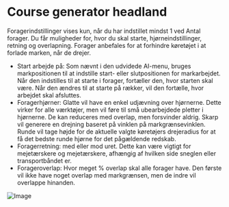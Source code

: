 # Course generator headland


Foragerindstillinger vises kun, når du har indstillet mindst 1 ved Antal forager.
Du får muligheder for, hvor du skal starte, hjørneindstillinger, retning og overlapning.
Forager anbefales for at forhindre køretøjet i at forlade marken, når de drejer.



- Start arbejde på: Som nævnt i den udvidede AI-menu, bruges markpositionen til at indstille start- eller slutpositionen for markarbejdet.
Når den indstilles til at starte i forager, fortæller den, hvor starten skal være. Når den ændres til at starte på rækker, vil den fortælle, hvor arbejdet skal afsluttes.
- Foragerhjørner: Glatte vil have en enkel udjævning over hjørnerne. Dette virker for alle værktøjer, men vil føre til små ubearbejdede pletter i hjørnerne.
De kan reduceres med overlap, men forsvinder aldrig. Skarp vil generere en drejning baseret på vinklen på markgrænsevinklen.
Runde vil tage højde for de aktuelle valgte køretøjers drejeradius for at få det bedste runde hjørne for det pågældende redskab.
- Foragerretning: med eller mod uret. Dette kan være vigtigt for mejetærskere og mejetærskere, afhængig af hvilken side sneglen eller transportbåndet er.
- Forageroverlap: Hvor meget % overlap skal alle forager have. Den første vil ikke have noget overlap med markgrænsen, men de indre vil overlappe hinanden.


![Image](images/sharproundcorner_0_0_330_130.png)

